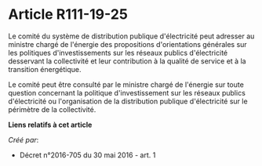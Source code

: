 # Article R111-19-25

Le comité du système de distribution publique d'électricité peut adresser au ministre chargé de l'énergie des propositions
d'orientations générales sur les politiques d'investissements sur les réseaux publics d'électricité desservant la
collectivité et leur contribution à la qualité de service et à la transition énergétique. 

Le comité peut être consulté par le ministre chargé de l'énergie sur toute question concernant la politique d'investissement
sur les réseaux publics d'électricité ou l'organisation de la distribution publique d'électricité sur le périmètre de la
collectivité.

**Liens relatifs à cet article**

_Créé par_:

  - Décret n°2016-705 du 30 mai 2016 - art. 1
